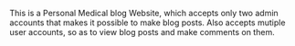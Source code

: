 This is a Personal Medical blog Website, which accepts only two admin accounts that makes it possible to make blog posts.
Also accepts mutiple user accounts, so as to view blog posts and make comments on them. 
